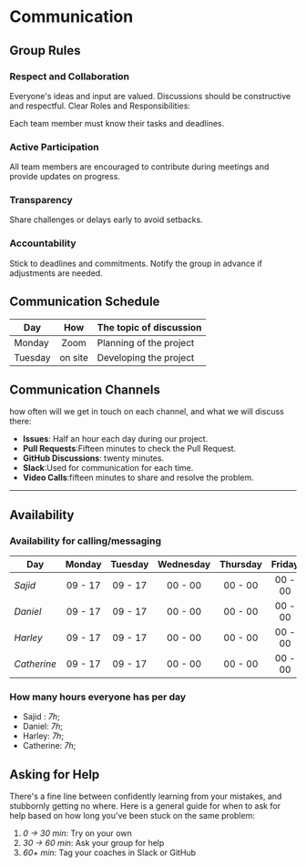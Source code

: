 # Communication

## Group Rules

<!-- any general rules you'd like to set for your group? -->

### Respect and Collaboration

Everyone's ideas and input are valued. Discussions should be constructive and
respectful. Clear Roles and Responsibilities:

Each team member must know their tasks and deadlines.

### Active Participation

All team members are encouraged to contribute during meetings and provide
updates on progress.

### Transparency

Share challenges or delays early to avoid setbacks.

### Accountability

Stick to deadlines and commitments. Notify the group in advance if adjustments
are needed.

## Communication Schedule

| Day     |   How   | The topic of discussion |
| ------- | :-----: | ----------------------- |
| Monday  |  Zoom   | Planning of the project |
| Tuesday | on site | Developing the project  |

## Communication Channels

how often will we get in touch on each channel, and what we will discuss there:

- **Issues**: Half an hour each day during our project.
- **Pull Requests**:Fifteen minutes to check the Pull Request.
- **GitHub Discussions**: twenty minutes.
- **Slack**:Used for communication for each time.
- **Video Calls**:fifteen minutes to share and resolve the problem.

---

## Availability

### Availability for calling/messaging

| Day         | Monday  | Tuesday | Wednesday | Thursday | Friday  | Saturday | Sunday  |
| ----------- | :-----: | :-----: | :-------: | :------: | :-----: | :------: | :-----: |
| _Sajid_     | 09 - 17 | 09 - 17 |  00 - 00  | 00 - 00  | 00 - 00 | 00 - 00  | 00 - 00 |
| _Daniel_    | 09 - 17 | 09 - 17 |  00 - 00  | 00 - 00  | 00 - 00 | 00 - 00  | 00 - 00 |
| _Harley_    | 09 - 17 | 09 - 17 |  00 - 00  | 00 - 00  | 00 - 00 | 00 - 00  | 00 - 00 |
| _Catherine_ | 09 - 17 | 09 - 17 |  00 - 00  | 00 - 00  | 00 - 00 | 00 - 00  | 00 - 00 |

### How many hours everyone has per day

- Sajid : _7h_;
- Daniel: _7h_;
- Harley: _7h_;
- Catherine: _7h_;

## Asking for Help

There's a fine line between confidently learning from your mistakes, and
stubbornly getting no where. Here is a general guide for when to ask for help
based on how long you've been stuck on the same problem:

1. _0 -> 30 min_: Try on your own
2. _30 -> 60 min_: Ask your group for help
3. _60+ min_: Tag your coaches in Slack or GitHub
